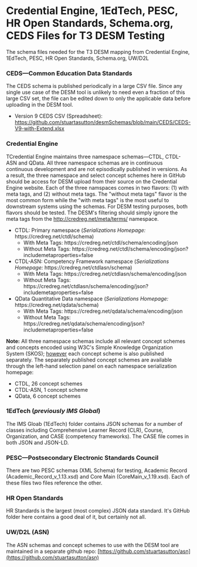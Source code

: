 # Credential Engine, 1EdTech, PESC, HR Open Standards, Schema.org, CEDS Files for T3 DESM Testing

The schema files needed for the T3 DESM mapping from Credential Engine, 1EdTech, PESC, HR Open Standards, Schema.org, UW/D2L

### CEDS—Common Education Data Standards
The CEDS schema is published periodically in a large CSV file. Since any single use case of the DESM tool is unlikely to need even a fraction of this large CSV set, the file can be edited down to only the applicable data before uploading in the DESM tool.
* Version 9 CEDS CSV (Spreadsheet): https://github.com/stuartasutton/desmSchemas/blob/main/CEDS/CEDS-V9-with-Extend.xlsx

### Credential Engine
TCredential Engine maintains three namespace schemas—CTDL, CTDL-ASN and QData. All three namespace schemas are in continuous continuous development and are not episodically published in versions. As a result, the three namespace and select concept schemes here in GitHub should be access for DESM upload from their source on the Credential Engine website. Each of the three namspaces comes in two flavors: (1) with meta tags, and (2) without meta tags. The "without meta tags" flavor is the most common form while the "with meta tags" is the most useful to downstream systems using the schemas. For DESM testing purposes, both flavors should be tested. The DESM's filtering should simply ignore the meta tags from the http://credreg.net/meta/terms/ namespace. 

<ul>
   <li>CTDL: Primary namespace (<em>Serializations Homepage:</em> https://credreg.net/ctdl/schema)
      <ul>
         <li>With Meta Tags: https://credreg.net/ctdl/schema/encoding/json</li>
         <li>Without Meta Tags: https://credreg.net/ctdl/schema/encoding/json?includemetaproperties=false</li>
      </ul></li>
   <li>CTDL-ASN: Competency Framework namespace (<em>Serializations Homepage:</em> https://credreg.net/ctdlasn/schema)
      <ul>
         <li>With Meta Tags: https://credreg.net/ctdlasn/schema/encoding/json</li>
         <li>Without Meta Tags: https://credreg.net/ctdlasn/schema/encoding/json?includemetaproperties=false</li>
      </ul></li>   
   <li>QData Quantitative Data namespace (<em>Serializations Homepage:</em> https://credreg.net/qdata/schema)
      <ul>
         <li>With Meta Tags: https://credreg.net/qdata/schema/encoding/json</li>
         <li>Without Meta Tags: https://credreg.net/qdata/schema/encoding/json?includemetaproperties=false</li>
      </ul></li>  
</ul>

**Note:** All three namespace schemas include all relevant concept schemes and concepts encoded using W3C's Simple Knowledge Organization System (SKOS); <u>however</u> each concept scheme is also published separately. The separately published concept schemes are available through the left-hand selection panel on each namespace serialization homepage:  
<ul>
   <li>CTDL, 26 concept schemes</li>
   <li>CTDL-ASN, 1 concept scheme</li>
   <li>QData, 6 concept schemes</li>
</ul>

### 1EdTech (<em>previously IMS Global</em>)
The IMS Gloab (1EdTech) folder contains JSON schemas for a number of classes including Comprehensive Learner Record (CLR), Course, Organization, and CASE (competency frameworks). The CASE file comes in both JSON and JSON-LD.

### PESC—Postsecondary Electronic Standards Council
There are two PESC schemas (XML Schema) for testing, Academic Record (Academic_Record_v_1.13.xsd) and Core Main (CoreMain_v_1.19.xsd). Each of these files two files reference the other.

### HR Open Standards
HR Standards is the largest (most complex) JSON data standard. It's GitHub folder here contains a good deal of it, but certainly not all. 

### UW/D2L (ASN)

The ASN schemas and concept schemes to use with the DESM tool are maintained in a separate github repo: [https://github.com/stuartasutton/asn](https://github.com/stuartasutton/asn)
